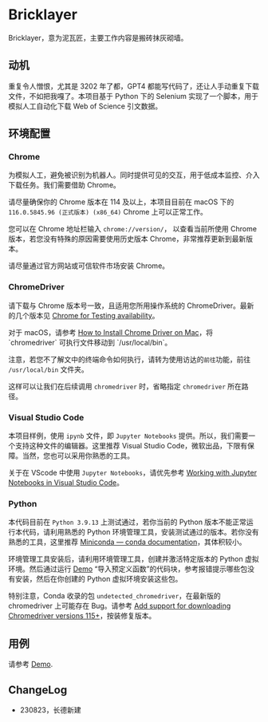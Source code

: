 # Bricklayer

Bricklayer，意为泥瓦匠，主要工作内容是搬砖抹灰砌墙。

## 动机

重复令人憎恨，尤其是 3202 年了都，GPT4 都能写代码了，还让人手动重复下载文件，不如把我嘎了。本项目基于 Python 下的 Selenium 实现了一个脚本，用于模拟人工自动化下载 Web of Science 引文数据。

## 环境配置

### Chrome

为模拟人工，避免被识别为机器人。同时提供可见的交互，用于低成本监控、介入下载任务。我们需要借助 Chrome。

请尽量确保你的 Chrome 版本在 114 及以上，本项目目前在 macOS 下的 `116.0.5845.96 (正式版本) (x86_64)` Chrome 上可以正常工作。

您可以在 Chrome 地址栏输入 `chrome://version/`， 以查看当前所使用 Chrome 版本，若您没有特殊的原因需要使用历史版本 Chrome，非常推荐更新到最新版本。

请尽量通过官方网站或可信软件市场安装 Chrome。

### ChromeDriver

请下载与 Chrome 版本号一致，且适用您所用操作系统的 ChromeDriver。最新的几个版本见 [Chrome for Testing availability](https://googlechromelabs.github.io/chrome-for-testing/)。

对于 macOS，请参考 [How to Install Chrome Driver on Mac](https://www.swtestacademy.com/install-chrome-driver-on-mac/#:~:text=Unable%20to%20launch%20the%20chrome,chromeDriver%20file%20and%20open%20it.)，将 `chromedriver` 可执行文件移动到 `/usr/local/bin`。

注意，若您不了解文中的终端命令如何执行，请转为使用访达的`前往`功能，前往 `/usr/local/bin` 文件夹。

这样可以让我们在后续调用 `chromedriver` 时，省略指定 `chromedriver` 所在路径。

### Visual Studio Code

本项目样例，使用 `ipynb` 文件，即 `Jupyter Notebooks` 提供。所以，我们需要一个支持这种文件的编辑器。这里推荐 Visual Studio Code，微软出品，下限有保障。当然，您也可以采用你熟悉的工具。

关于在 VScode 中使用 `Jupyter Notebooks`，请优先参考 [Working with Jupyter Notebooks in Visual Studio Code](https://code.visualstudio.com/docs/datascience/jupyter-notebooks)。

### Python

本代码目前在 `Python 3.9.13` 上测试通过，若你当前的 Python 版本不能正常运行本代码，请利用熟悉的 Python 环境管理工具，安装测试通过的版本。若你没有熟悉的工具，这里推荐 [Miniconda — conda documentation](https://docs.conda.io/en/latest/miniconda.html)，其体积较小。

环境管理工具安装后，请利用环境管理工具，创建并激活特定版本的 Python 虚拟环境。然后通过运行 [Demo](demo.ipynb) “导入预定义函数”的代码块，参考报错提示哪些包没有安装，然后在你创建的 Python 虚拟环境安装这些包。

特别注意，Conda 收录的包 `undetected_chromedriver`，在最新版的 chromedriver 上可能存在 Bug。请参考 [Add support for downloading Chromedriver versions 115+](https://github.com/ultrafunkamsterdam/undetected-chromedriver/pull/1478)，按装修复版本。

## 用例

请参考 [Demo](demo.ipynb).

## ChangeLog

* 230823，长德新建
